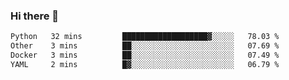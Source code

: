 ### Hi there 👋

<!--START_SECTION:waka-->

```txt
Python   32 mins         ███████████████████▓░░░░░   78.03 %
Other    3 mins          ██░░░░░░░░░░░░░░░░░░░░░░░   07.69 %
Docker   3 mins          ██░░░░░░░░░░░░░░░░░░░░░░░   07.49 %
YAML     2 mins          █▓░░░░░░░░░░░░░░░░░░░░░░░   06.79 %
```

<!--END_SECTION:waka-->

<!--
**jerry-shao/jerry-shao** is a ✨ _special_ ✨ repository because its `README.md` (this file) appears on your GitHub profile.

Here are some ideas to get you started:

- 🔭 I’m currently working on ...
- 🌱 I’m currently learning ...
- 👯 I’m looking to collaborate on ...
- 🤔 I’m looking for help with ...
- 💬 Ask me about ...
- 📫 How to reach me: ...
- 😄 Pronouns: ...
- ⚡ Fun fact: ...
-->
